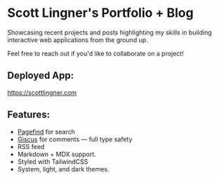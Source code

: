# Scott Lingner's Portfolio + Blog

Showcasing recent projects and posts highlighting my skills in building interactive web applications from the ground up.

Feel free to reach out if you'd like to collaborate on a project! 

## Deployed App:

https://scottlingner.com

## Features:

 - [Pagefind](https://pagefind.app) for search
 - [Giscus](https://giscus.app) for comments 
 — full type safety
 - RSS feed
 - Markdown + MDX support.
 - Styled with TailwindCSS
 - System, light, and dark themes.

